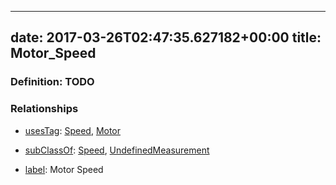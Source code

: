 
---
date: 2017-03-26T02:47:35.627182+00:00
title: Motor_Speed
---
### Definition: TODO

### Relationships

* [usesTag](https://brickschema.org/schema/1.0/BrickFrame#usesTag): [Speed](https://brickschema.org/schema/1.0/BrickTag#Speed), [Motor](https://brickschema.org/schema/1.0/BrickTag#Motor)

* [subClassOf](http://www.w3.org/2000/01/rdf-schema#subClassOf): [Speed](https://brickschema.org/schema/1.0/Brick#Speed), [UndefinedMeasurement](https://brickschema.org/schema/1.0/Brick#UndefinedMeasurement)

* [label](http://www.w3.org/2000/01/rdf-schema#label): Motor Speed
